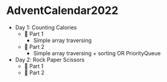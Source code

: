 # AdventCalendar2022

- Day 1: Counting Calories
  - :star2: Part 1
    - Simple array traversing
  - :star2: Part 2
    - Simple array traversing + sorting OR PriorityQueue
- Day 2: Rock Paper Scissors
  - :star2: Part 1
  - :star2: Part 2
